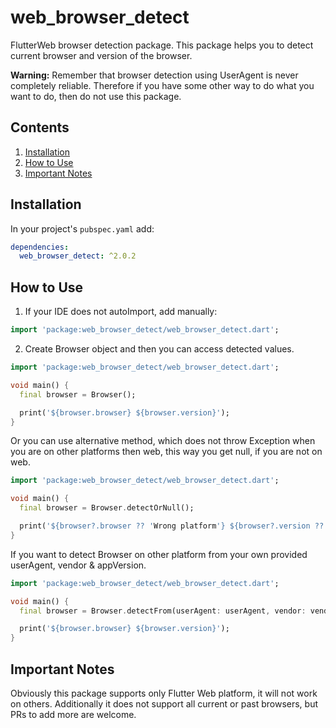 # web_browser_detect

FlutterWeb browser detection package.
This package helps you to detect current browser and version of the browser.

**Warning:** Remember that browser detection using UserAgent is never completely reliable. Therefore if you have some other way to do what you want to do, then do not use this package.

## Contents

1. [Installation](#installation)
2. [How to Use](#how-to-use)
3. [Important Notes](#important-notes)

## Installation

In your project's `pubspec.yaml` add:
```yaml
dependencies:
  web_browser_detect: ^2.0.2
```

## How to Use

1. If your IDE does not autoImport, add manually:

```dart
import 'package:web_browser_detect/web_browser_detect.dart';
```

2. Create Browser object and then you can access detected values.

```dart
import 'package:web_browser_detect/web_browser_detect.dart';

void main() {
  final browser = Browser();

  print('${browser.browser} ${browser.version}');
}
```

Or you can use alternative method, which does not throw Exception when you are on other platforms then web, this way you get null, if you are not on web.

```dart
import 'package:web_browser_detect/web_browser_detect.dart';

void main() {
  final browser = Browser.detectOrNull();

  print('${browser?.browser ?? 'Wrong platform'} ${browser?.version ?? 'Wrong platform'}');
}
```

If you want to detect Browser on other platform from your own provided userAgent, vendor & appVersion.

```dart
import 'package:web_browser_detect/web_browser_detect.dart';

void main() {
  final browser = Browser.detectFrom(userAgent: userAgent, vendor: vendor, appVersion: appVersion);

  print('${browser.browser} ${browser.version}');
}
```

## Important Notes

Obviously this package supports only Flutter Web platform, it will not work on others.
Additionally it does not support all current or past browsers, but PRs to add more are welcome.
